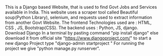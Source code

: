 This is a Django based Website, that is used to find Govt  Jobs and Services available in India. 
This website uses a scraper tool called Beautiful soup(Python Library), selenium, and requests used to extract information from another  Govt Website.
The frontend Technologies used are : HTML, CSS , JS, Bootstrap(CSS).
The backend uses : Python, JS, django.
Download Django In a terminal by pasting command "pip install django" else download it from official site "https://www.djangoproject.com/"
to start a new django Project type "django-admin startproject <projectname> "
For running the project we give "python manage.py runserver".



